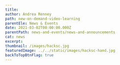 ```yaml
---
title: 
author: Andrea Renney
path: new-on-demand-video-learning
parentEle: News & Events
date: 2021-03-02T00:00:00.000Z
parentPath: news-and-events/news-and-announcements
cat: news
excerpt: 
thumbnail: /images/hacksc.jpg
featuredImage: ../../static/images/hacksc-hand.jpg
backToTopBtnFlag: true
---
```


